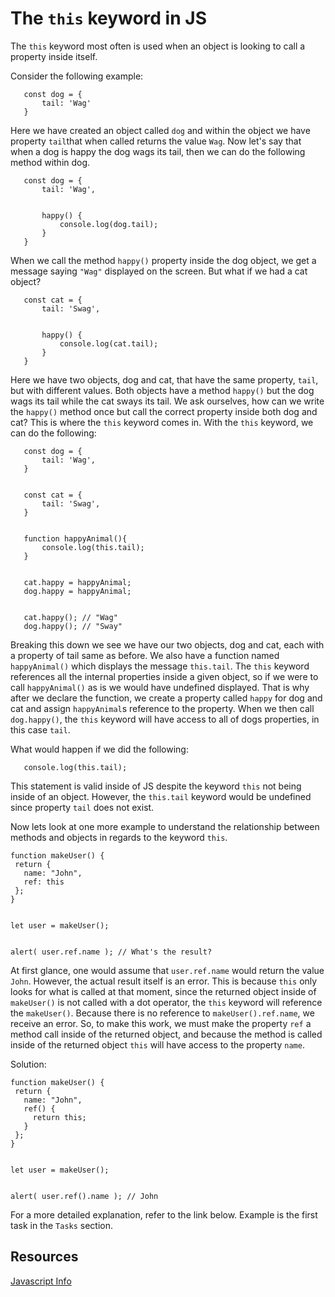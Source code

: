 # The `this` keyword in JS

The `this` keyword most often is used when an object is looking to call a property inside itself.

Consider the following example:

```
   const dog = {
       tail: 'Wag'
   }
```

Here we have created an object called `dog` and within the object we have property `tail`that when called returns the value `Wag`. Now let's say that when a dog is happy the dog wags its tail, then we can do the following method within dog.

```
   const dog = {
       tail: 'Wag',


       happy() {
           console.log(dog.tail);
       }
   }
```

When we call the method `happy()` property inside the dog object, we get a message saying `"Wag"` displayed on the screen. But what if we had a cat object?

```
   const cat = {
       tail: 'Swag',


       happy() {
           console.log(cat.tail);
       }
   }
```

Here we have two objects, dog and cat, that have the same property, `tail`, but with different values. Both objects have a method `happy()` but the dog wags its tail while the cat sways its tail. We ask ourselves, how can we write the `happy()` method once but call the correct property inside both dog and cat? This is where the `this` keyword comes in. With the `this` keyword, we can do the following:

```
   const dog = {
       tail: 'Wag',
   }


   const cat = {
       tail: 'Swag',
   }


   function happyAnimal(){
       console.log(this.tail);
   }


   cat.happy = happyAnimal;
   dog.happy = happyAnimal;


   cat.happy(); // "Wag"
   dog.happy(); // "Sway"
```

Breaking this down we see we have our two objects, dog and cat, each with a property of tail same as before. We also have a function named `happyAnimal()` which displays the message `this.tail`. The `this` keyword references all the internal properties inside a given object, so if we were to call `happyAnimal()` as is we would have undefined displayed. That is why after we declare the function, we create a property called `happy` for dog and cat and assign `happyAnimal`s reference to the property. When we then call `dog.happy()`, the `this` keyword will have access to all of dogs properties, in this case `tail`.

What would happen if we did the following:

```
   console.log(this.tail);
```

This statement is valid inside of JS despite the keyword `this` not being inside of an object. However, the `this.tail` keyword would be undefined since property `tail` does not exist.

Now lets look at one more example to understand the relationship between methods and objects in regards to the keyword `this`.

```
function makeUser() {
 return {
   name: "John",
   ref: this
 };
}


let user = makeUser();


alert( user.ref.name ); // What's the result?
```

At first glance, one would assume that `user.ref.name` would return the value `John`. However, the actual result itself is an error. This is because `this` only looks for what is called at that moment, since the returned object inside of `makeUser()` is not called with a dot operator, the `this` keyword will reference the `makeUser()`. Because there is no reference to `makeUser().ref.name`, we receive an error. So, to make this work, we must make the property `ref` a method call inside of the returned object, and because the method is called inside of the returned object `this` will have access to the property `name`.

Solution:

```
function makeUser() {
 return {
   name: "John",
   ref() {
     return this;
   }
 };
}


let user = makeUser();


alert( user.ref().name ); // John
```

For a more detailed explanation, refer to the link below. Example is the first task in the `Tasks` section.

## Resources

[Javascript Info](https://javascript.info/object-methods)
